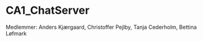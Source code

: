 CA1_ChatServer
==============

Medlemmer: Anders Kjærgaard, Christoffer Pejlby, Tanja Cederholm, Bettina Løfmark 
